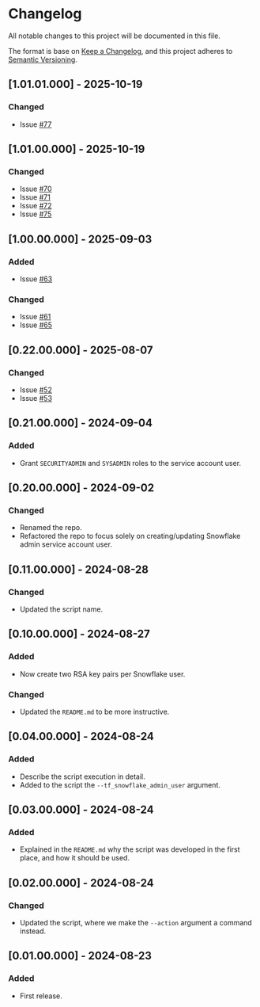 # Changelog
All notable changes to this project will be documented in this file.

The format is base on [Keep a Changelog](https://keepachangelog.com/en/1.1.0/), and this project adheres to [Semantic Versioning](https://semver.org/spec/v2.0.0.html).


## [1.01.01.000] - 2025-10-19
### Changed
- Issue [#77](https://github.com/j3-signalroom/snowflake_admin_service_account_user/issues/77)

## [1.01.00.000] - 2025-10-19
### Changed
- Issue [#70](https://github.com/j3-signalroom/snowflake_admin_service_account_user/issues/70)
- Issue [#71](https://github.com/j3-signalroom/snowflake_admin_service_account_user/issues/71)
- Issue [#72](https://github.com/j3-signalroom/snowflake_admin_service_account_user/issues/72)
- Issue [#75](https://github.com/j3-signalroom/snowflake_admin_service_account_user/issues/75)

## [1.00.00.000] - 2025-09-03
### Added
- Issue [#63](https://github.com/j3-signalroom/snowflake_admin_service_account_user/issues/63)

### Changed
- Issue [#61](https://github.com/j3-signalroom/snowflake_admin_service_account_user/issues/61)
- Issue [#65](https://github.com/j3-signalroom/snowflake_admin_service_account_user/issues/65)

## [0.22.00.000] - 2025-08-07
### Changed
- Issue [#52](https://github.com/j3-signalroom/snowflake_admin_service_account_user/issues/52)
- Issue [#53](https://github.com/j3-signalroom/snowflake_admin_service_account_user/issues/53)

## [0.21.00.000] - 2024-09-04
### Added
- Grant `SECURITYADMIN` and `SYSADMIN` roles to the service account user.

## [0.20.00.000] - 2024-09-02
### Changed
- Renamed the repo.
- Refactored the repo to focus solely on creating/updating Snowflake admin service account user.

## [0.11.00.000] - 2024-08-28
### Changed
- Updated the script name.

## [0.10.00.000] - 2024-08-27
### Added
- Now create two RSA key pairs per Snowflake user.

### Changed
- Updated the `README.md` to be more instructive.

## [0.04.00.000] - 2024-08-24
### Added
- Describe the script execution in detail.
- Added to the script the `--tf_snowflake_admin_user` argument.

## [0.03.00.000] - 2024-08-24
### Added
- Explained in the `README.md` why the script was developed in the first place, and how it should be used. 

## [0.02.00.000] - 2024-08-24
### Changed
- Updated the script, where we make the `--action` argument a command instead.

## [0.01.00.000] - 2024-08-23
### Added
- First release.